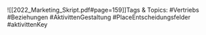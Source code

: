 
![[2022_Marketing_Skript.pdf#page=159]]Tags & Topics:
   #Vertriebs
   #Beziehungen
   #AktivittenGestaltung
   #PlaceEntscheidungsfelder
   #aktivittenKey